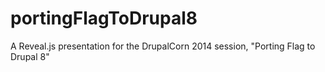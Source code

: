 portingFlagToDrupal8
====================

A Reveal.js presentation for the DrupalCorn 2014 session, "Porting Flag to Drupal 8"
